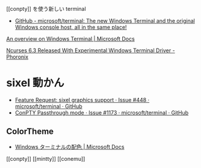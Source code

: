 [[conpty]] を使う新しい terminal

- [GitHub - microsoft/terminal: The new Windows Terminal and the original Windows console host, all in the same place!](https://github.com/Microsoft/Terminal)

[An overview on Windows Terminal | Microsoft Docs](https://docs.microsoft.com/en-us/windows/terminal/)

[Ncurses 6.3 Released With Experimental Windows Terminal Driver - Phoronix](https://www.phoronix.com/scan.php?page=news_item&px=Ncurses-6.3)

# sixel 動かん
- [Feature Request: sixel graphics support · Issue #448 · microsoft/terminal · GitHub](https://github.com/microsoft/terminal/issues/448)
- [ConPTY Passthrough mode · Issue #1173 · microsoft/terminal · GitHub](https://github.com/microsoft/terminal/issues/1173)

## ColorTheme
- [Windows ターミナルの配色 | Microsoft Docs](https://docs.microsoft.com/ja-jp/windows/terminal/customize-settings/color-schemes)

[[conpty]]
[[mintty]]
[[conemu]]